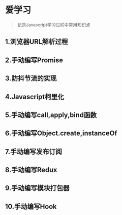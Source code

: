 # 爱学习
> 记录Javascript学习过程中常用知识点

## 1.浏览器URL解析过程
## 2.手动编写Promise
## 3.防抖节流的实现
## 4.Javascript柯里化
## 5.手动编写call,apply,bind函数 
## 6.手动编写Object.create,instanceOf
## 7.手动编写发布订阅
## 8.手动编写Redux
## 9.手动编写模块打包器
## 10.手动编写Hook
